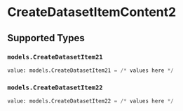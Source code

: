 # CreateDatasetItemContent2


## Supported Types

### `models.CreateDatasetItem21`

```python
value: models.CreateDatasetItem21 = /* values here */
```

### `models.CreateDatasetItem22`

```python
value: models.CreateDatasetItem22 = /* values here */
```

